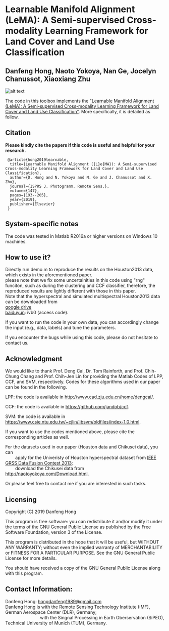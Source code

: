 # Learnable Manifold Alignment (LeMA): A Semi-supervised Cross-modality Learning Framework for Land Cover and Land Use Classification

Danfeng Hong, Naoto Yokoya, Nan Ge, Jocelyn Chanussot, Xiaoxiang Zhu
---------------------

![alt text](../workflow_R.jpg?raw=true)

The code in this toolbox implements the ["Learnable Manifold Alignment (LeMA): A Semi-supervised Cross-modality Learning Framework for Land Cover and Land Use Classification"](https://www.sciencedirect.com/science/article/pii/S0924271618302843).
More specifically, it is detailed as follow.

Citation
---------------------

**Please kindly cite the papers if this code is useful and helpful for your research.**

     @article{hong2019learnable,
      title={Learnable Manifold Alignment ({L}e{MA}): A Semi-supervised Cross-modality Learning Framework for Land Cover and Land Use Classification},
      author={D. Hong and N. Yokoya and N. Ge and J. Chanussot and X. Zhu},
      journal={ISPRS J. Photogramm. Remote Sens.},
      volume={147},
      pages={193--205},
      year={2019},
      publisher={Elsevier}
     }


System-specific notes
---------------------
The code was tested in Matlab R2016a or higher versions on Windows 10 machines.

How to use it?
---------------------

Directly run demo.m to reproduce the results on the Houston2013  data, which exists in the aforementioned paper.  
please note that we fix some uncertainities in this code using "rng" funciton, such as during the clustering and CCF classifier,
therefore, the reproduced results are lightly different with those in this paper.  
Note that the hyperspectral and simulated multispectral Houston2013 data can be downloaded from  
[google drive](https://drive.google.com/open?id=1Inpi2_lHuvEWdJX_Duj9ild1_a0LHKmD)  
[baiduyun](https://pan.baidu.com/s/1ABbWgkEkzp2Q02yjeYjxvw): ivb0 (access code).

If you want to run the code in your own data, you can accordingly change the input (e.g., data, labels) and tune the parameters.

If you encounter the bugs while using this code, please do not hesitate to contact us.


Acknowledgment
---------------------

We would like to thank Prof. Deng Cai, Dr. Tom Rainforth, and Prof. Chih-Chung Chang and Prof. Chih-Jen Lin for providing the Matlab Codes of LPP, CCF, and SVM, respectively. 
Codes for these algorithms used in our paper can be found in the following.

LPP: the code is available in http://www.cad.zju.edu.cn/home/dengcai/.

CCF: the code is available in https://github.com/jandob/ccf.

SVM: the code is available in https://www.csie.ntu.edu.tw/~cjlin/libsvm/oldfiles/index-1.0.html.

If you want to use the codes mentioned above, please cite the corresponding articles as well.

For the datasets used in our paper (Houston data and Chikusei data), you can  
&nbsp;&nbsp;&nbsp;&nbsp;&nbsp;&nbsp;&nbsp;&nbsp;apply for the Univeristy of Houston hyperspectral dataset from [IEEE GRSS Data Fusion Contest 2013](http://www.grss-ieee.org/community/technical-committees/data-fusion/2013-ieee-grss-data-fusion-contest/);  
&nbsp;&nbsp;&nbsp;&nbsp;&nbsp;&nbsp;&nbsp;&nbsp;download the Chikusei data from http://naotoyokoya.com/Download.html.

Or please feel free to contact me if you are interested in such tasks.

Licensing
---------

Copyright (C) 2019 Danfeng Hong

This program is free software: you can redistribute it and/or modify it under the terms of the GNU General Public License as published by the Free Software Foundation, version 3 of the License.

This program is distributed in the hope that it will be useful, but WITHOUT ANY WARRANTY; without even the implied warranty of MERCHANTABILITY or FITNESS FOR A PARTICULAR PURPOSE. See the GNU General Public License for more details.

You should have received a copy of the GNU General Public License along with this program.

Contact Information:
--------------------

Danfeng Hong: hongdanfeng1989@gmail.com<br>
Danfeng Hong is with the Remote Sensing Technology Institute (IMF), German Aerospace Center (DLR), Germany; <br>
&nbsp; &nbsp; &nbsp; &nbsp; &nbsp; &nbsp; &nbsp; &nbsp; &nbsp; &nbsp; &nbsp; &nbsp; &nbsp; &nbsp; with the Singnal Processing in Earth Oberservation (SiPEO), Technical University of Munich (TUM), Germany. 
